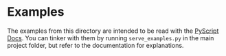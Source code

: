 # Examples

The examples from this directory are intended to be read with the
[PyScript Docs](https://docs.puepy.dev/). You can tinker with them by running
`serve_examples.py` in the main project folder, but refer to the documentation
for explanations.
